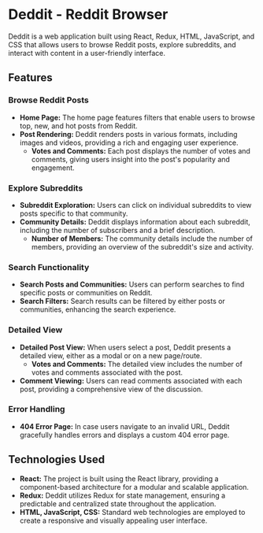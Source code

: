 # Deddit - Reddit Browser

Deddit is a web application built using React, Redux, HTML, JavaScript, and CSS that allows users to browse Reddit posts, explore subreddits, and interact with content in a user-friendly interface.

## Features

### Browse Reddit Posts

- **Home Page:** The home page features filters that enable users to browse top, new, and hot posts from Reddit.
- **Post Rendering:** Deddit renders posts in various formats, including images and videos, providing a rich and engaging user experience.
  - **Votes and Comments:** Each post displays the number of votes and comments, giving users insight into the post's popularity and engagement.

### Explore Subreddits

- **Subreddit Exploration:** Users can click on individual subreddits to view posts specific to that community.
- **Community Details:** Deddit displays information about each subreddit, including the number of subscribers and a brief description.
  - **Number of Members:** The community details include the number of members, providing an overview of the subreddit's size and activity.

### Search Functionality

- **Search Posts and Communities:** Users can perform searches to find specific posts or communities on Reddit.
- **Search Filters:** Search results can be filtered by either posts or communities, enhancing the search experience.

### Detailed View

- **Detailed Post View:** When users select a post, Deddit presents a detailed view, either as a modal or on a new page/route.
  - **Votes and Comments:** The detailed view includes the number of votes and comments associated with the post.
- **Comment Viewing:** Users can read comments associated with each post, providing a comprehensive view of the discussion.

### Error Handling

- **404 Error Page:** In case users navigate to an invalid URL, Deddit gracefully handles errors and displays a custom 404 error page.

## Technologies Used

- **React:** The project is built using the React library, providing a component-based architecture for a modular and scalable application.
- **Redux:** Deddit utilizes Redux for state management, ensuring a predictable and centralized state throughout the application.
- **HTML, JavaScript, CSS:** Standard web technologies are employed to create a responsive and visually appealing user interface.


